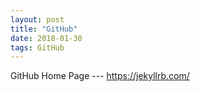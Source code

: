 ```yaml
---
layout: post
title: "GitHub"
date: 2018-01-30
tags: GitHub
---
```


GitHub Home Page --- <https://jekyllrb.com/>
